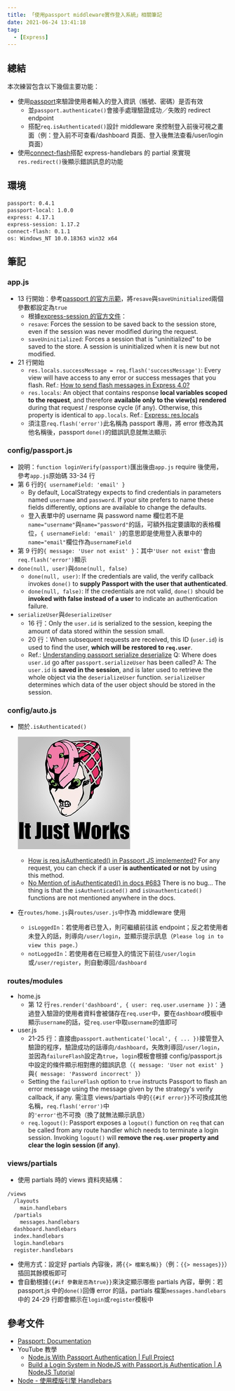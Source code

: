 ```yaml
---
title: 「使用passport middleware實作登入系統」相關筆記
date: 2021-06-24 13:41:18
tag:
  - [Express]
---
```


## 總結

本次練習包含以下幾個主要功能：

- 使用[passport](https://www.npmjs.com/package/passport)來驗證使用者輸入的登入資訊（帳號、密碼）是否有效
  - 並`passport.authenticate()`會接手處理驗證成功／失敗的 redirect endpoint
  - 搭配`req.isAuthenticated()`設計 middleware 來控制登入前後可視之畫面（例：登入前不可查看/dashboard 頁面、登入後無法查看/user/login 頁面）
- 使用[connect-flash](https://www.npmjs.com/package/connect-flash)搭配 express-handlebars 的 partial 來實現`res.redirect()`後顯示錯誤訊息的功能

## 環境

```
passport: 0.4.1
passport-local: 1.0.0
express: 4.17.1
express-session: 1.17.2
connect-flash: 0.1.1
os: Windows_NT 10.0.18363 win32 x64
```

## 筆記

### app.js

<script src="https://gist.github.com/tzynwang/afaa354b51d99a02994f11bf0d11b993.js"></script>

- 13 行開始：參考[passport 的官方示範](https://www.npmjs.com/package/passport#middleware)，將`resave`與`saveUninitialized`兩個參數都設定為`true`
  - 根據[express-session 的官方文件](https://www.npmjs.com/package/express-session)：
  - `resave`: Forces the session to be saved back to the session store, even if the session was never modified during the request.
  - `saveUninitialized`: Forces a session that is "uninitialized" to be saved to the store. A session is uninitialized when it is new but not modified.
- 21 行開始
  - `res.locals.successMessage = req.flash('successMessage')`: Every view will have access to any error or success messages that you flash.
    Ref.: [How to send flash messages in Express 4.0?](https://stackoverflow.com/questions/23160743/how-to-send-flash-messages-in-express-4-0)
  - `res.locals`: An object that contains response **local variables scoped to the request**, and therefore **available only to the view(s) rendered** during that request / response cycle (if any). Otherwise, this property is identical to `app.locals`.
    Ref.: [Express: res.locals](http://expressjs.com/en/api.html#res.locals)
  - 須注意`req.flash('error')`此名稱為 passport 專用，將 error 修改為其他名稱後，passport `done()`的錯誤訊息就無法顯示

### config/passport.js

<script src="https://gist.github.com/tzynwang/cc3b3e679e73660fff218cbbe3897fa5.js"></script>

- 說明：`function loginVerify(passport)`匯出後由`app.js` require 後使用，參考`app.js`原始碼 33-34 行
- 第 6 行的`{ usernameField: 'email' }`
  - By default, LocalStrategy expects to find credentials in parameters named `username` and `password`. If your site prefers to name these fields differently, options are available to change the defaults.
  - 登入表單中的 username 與 password name 欄位若不是`name="username"`與`name="password"`的話，可額外指定要讀取的表格欄位，`{ usernameField: 'email' }`的意思即是使用登入表單中的`name="email"`欄位作為`usernameField`
- 第 9 行的`{ message: 'User not exist' }`：其中`'User not exist'`會由`req.flash('error')`顯示
- `done(null, user)`與`done(null, false)`
  - `done(null, user)`: If the credentials are valid, the verify callback invokes `done()` to **supply Passport with the user that authenticated**.
  - `done(null, false)`: If the credentials are not valid, `done()` should be **invoked with false instead of a user** to indicate an authentication failure.
- `serializeUser`與`deserializeUser`
  - 16 行：Only the `user.id` is serialized to the session, keeping the amount of data stored within the session small.
  - 20 行：When subsequent requests are received, this ID (`user.id`) is used to find the user, **which will be restored to `req.user`**.
  - Ref.: [Understanding passport serialize deserialize](https://stackoverflow.com/questions/27637609/understanding-passport-serialize-deserialize)
    Q: Where does `user.id` go after `passport.serializeUser` has been called?
    A: The `user.id` is **saved in the session**, and is later used to retrieve the whole object via the `deserializeUser` function. `serializeUser` determines which data of the user object should be stored in the session.

### config/auto.js

<script src="https://gist.github.com/tzynwang/a33766a251de5bfc93c51333d34ebc3b.js"></script>

- 關於`.isAuthenticated()`

  ![We just don't have it in the docs](/2021/express-passport-login-note/it_just_works_king_crimson.jpg)

  - [How is req.isAuthenticated() in Passport JS implemented?](https://stackoverflow.com/questions/38820251/how-is-req-isauthenticated-in-passport-js-implemented)
    For any request, you can check if a user **is authenticated or not** by using this method.
  - [No Mention of isAuthenticated() in docs #683](https://github.com/jaredhanson/passport/issues/683)
    There is no bug... The thing is that the `isAuthenticated()` and `isUnauthenticated()` functions are not mentioned anywhere in the docs.

- 在`routes/home.js`與`routes/user.js`中作為 middleware 使用
  - `isLoggedIn`：若使用者已登入，則可繼續前往該 endpoint；反之若使用者未登入的話，則導向`/user/login`，並顯示提示訊息（`Please log in to view this page.`）
  - `notLoggedIn`：若使用者在已經登入的情況下前往`/user/login`或`/user/register`，則自動導回`/dashboard`

### routes/modules

<script src="https://gist.github.com/tzynwang/46da1a3a1881b339c4151444527b12a9.js"></script>

- home.js
  - 第 12 行`res.render('dashboard', { user: req.user.username })`：通過登入驗證的使用者資料會被儲存在`req.user`中，要在`dashboard`模板中顯示`username`的話，從`req.user`中取`username`的值即可
- user.js
  - 21-25 行：直接由`passport.authenticate('local', { ... })`接管登入驗證的程序，驗證成功的話導向`/dashboard`，失敗則導回`/user/login`，並因為`failureFlash`設定為`true`，`login`模板會根據 config/passport.js 中設定的條件顯示相對應的錯誤訊息（`{ message: 'User not exist' }`與`{ message: 'Password incorrect' }`）
  - Setting the `failureFlash` option to `true` instructs Passport to flash an error message using the message given by the strategy's verify callback, if any. 需注意 views/partials 中的`{{#if error}}`不可換成其他名稱，`req.flash('error')`中的`'error'`也不可換（換了就無法顯示訊息）
  - `req.logout()`: Passport exposes a `logout()` function on `req` that can be called from any route handler which needs to terminate a login session. Invoking `logout()` will **remove the `req.user` property and clear the login session (if any)**.

### views/partials

<script src="https://gist.github.com/tzynwang/0b6189f1dc961b792690202dde873773.js"></script>

- 使用 partials 時的 views 資料夾結構：

```
/views
  /layouts
    main.handlebars
  /partials
    messages.handlebars
  dashboard.handlebars
  index.handlebars
  login.handlebars
  register.handlebars
```

- 使用方式：設定好 partials 內容後，將`{{> 檔案名稱}}`（例：`{{> messages}}`）插回其餘模板即可
- 會自動根據`{{#if 參數是否為true}}`來決定顯示哪些 partials 內容，舉例：若 passport.js 中的`done()`回傳 error 的話，partials 檔案`messages.handlebars`中的 24-29 行即會顯示在`login`或`register`模板中

## 參考文件

- [Passport: Documentation](https://www.passportjs.org/docs/)
- YouTube 教學
  - [Node.js With Passport Authentication | Full Project](https://youtu.be/6FOq4cUdH8k)
  - [Build a Login System in NodeJS with Passport.js Authentication | A NodeJS Tutorial](https://youtu.be/W5Tb1MIeg-I)
- [Node - 使用模版引擎 Handlebars](http://cythilya.blogspot.com/2015/08/node-handlebars.html)
